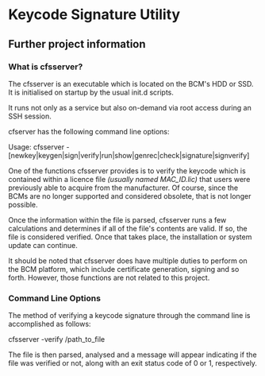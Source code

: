 # Keycode Signature Utility

## Further project information

### What is cfsserver?
The cfsserver is an executable which is located on the BCM's HDD or SSD.  It is initialised on startup by the usual init.d scripts.

It runs not only as a service but also on-demand via root access during an SSH session.

cfserver has the following command line options:

Usage: cfsserver -[newkey|keygen|sign|verify|run|show|genrec|check|signature|signverify]

One of the functions cfsserver provides is to verify the keycode which is contained within a licence file *(usually named MAC_ID.lic)* that users were previously able to acquire from the manufacturer.  Of course, since the BCMs are no longer supported and considered obsolete, that is not longer possible.

Once the information within the file is parsed, cfsserver runs a few calculations and determines if all of the file's contents are valid.  If so, the file is considered verified.  Once that takes place, the installation or system update can continue.

It should be noted that cfsserver does have multiple duties to perform on the BCM platform, which include certificate generation, signing and so forth.  However, those functions are not related to this project.  

### Command Line Options
The method of verifying a keycode signature through the command line is accomplished as follows:

cfsserver -verify /path_to_file 

The file is then parsed, analysed and a message will appear indicating if the file was verified or not, along with an exit status code of 0 or 1, respectively.





 
